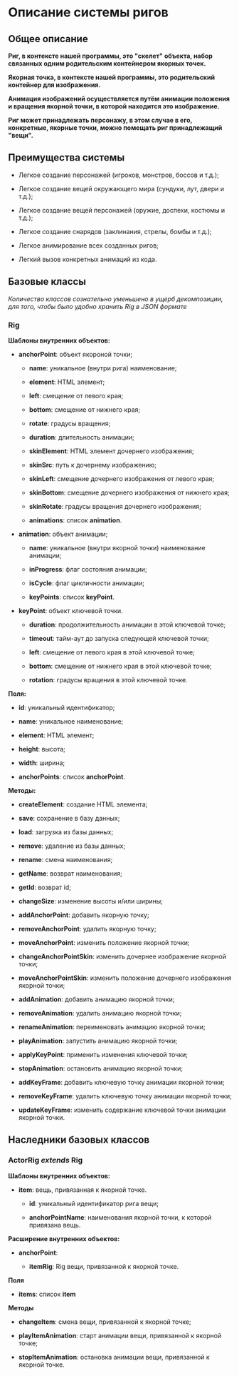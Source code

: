 # Описание системы ригов

## Общее описание

  **Риг, в контексте нашей программы, это "скелет" объекта, набор связанных одним родительским контейнером якорных точек.**
  
  **Якорная точка, в контексте нашей программы, это родительский контейнер для изображения.**
  
  **Анимация изображений осуществляется путём анимации положения и вращения якорной точки, в которой находится это изображение.**
  
  **Риг может принадлежать персонажу, в этом случае в его, конкретные, якорные точки, можно помещать риг принадлежащий "вещи".**
  
## Преимущества системы

  - Легкое создание персонажей (игроков, монстров, боссов и т.д.);

  - Легкое создание вещей окружающего мира (сундуки, лут, двери и т.д.);

  - Легкое создание вещей персонажей (оружие, доспехи, костюмы и т.д.);

  - Легкое создание снарядов (заклинания, стрелы, бомбы и т.д.);

  - Легкое анимирование всех созданных ригов;

  - Легкий вызов конкретных анимаций из кода.
  
## Базовые классы

  *Количество классов сознательно уменьшено в ущерб декомпозиции, для того, чтобы было удобно хранить Rig в JSON формате*

### Rig
  
  **Шаблоны внутренних объектов:**
  
  - **anchorPoint**: объект якороной точки;
   
      - **name**: уникальное (внутри рига) наименование;

      - **element**: HTML элемент;

      - **left**: смещение от левого края;

      - **bottom**: смещение от нижнего края;

      - **rotate**: градусы вращения;

      - **duration**: длительность анимации;

      - **skinElement**: HTML элемент дочернего изображения;

      - **skinSrc**: путь к дочернему изображению;

      - **skinLeft**: смещение дочернего изображения от левого края;

      - **skinBottom**: смещение дочернего изображения от нижнего края;

      - **skinRotate**: градусы вращения дочернего изображения;

      - **animations**: список **animation**.


  - **animation**: объект анимации;

    - **name**: уникальное (внутри якорной точки) наименование анимации;

    - **inProgress**: флаг состояния анимации;

    - **isCycle**: флаг цикличности анимации;

    - **keyPoints**: список **keyPoint**.


  - **keyPoint**: объект ключевой точки.

    - **duration**: продолжительность анимации в этой ключевой точке;

    - **timeout**: тайм-аут до запуска следующей ключевой точки;

    - **left**: смещение от левого края в этой ключевой точке;

    - **bottom**: смещение от нижнего края в этой ключевой точке;

    - **rotation**: градусы вращения в этой ключевой точке.

  
  **Поля:**

  - **id**: уникальный идентификатор;

  - **name**: уникальное наименование;

  - **element**: HTML элемент;

  - **height**: высота;

  - **width**: ширина;
  
  - **anchorPoints**: список **anchorPoint**. 
    
  **Методы:**

  - **createElement**: создание HTML элемента;

  - **save**: сохранение в базу данных;

  - **load**: загрузка из базы данных;

  - **remove**: удаление из базы данных;

  - **rename**: смена наименования;

  - **getName**: возврат наименования;

  - **getId**: возврат id;

  - **changeSize**: изменение высоты и/или ширины;

  - **addAnchorPoint**: добавить якорную точку;
 
  - **removeAnchorPoint**: удалить якорную точку;

  - **moveAnchorPoint**: изменить положение якорной точки;

  - **changeAnchorPointSkin**: изменить дочернее изображение якорной точки;
  
  - **moveAnchorPointSkin**: изменить положение дочернего изображения якорной точки;

  - **addAnimation**: добавить анимацию якорной точки;

  - **removeAnimation**: удалить анимацию якорной точки;

  - **renameAnimation**: переименовать анимацию якорной точки;

  - **playAnimation**: запустить анимацию якорной точки;

  - **applyKeyPoint**: применить изменения ключевой точки;

  - **stopAnimation**: остановить анимацию якорной точки;

  - **addKeyFrame**: добавить ключевую точку анимации якорной точки;

  - **removeKeyFrame**: удалить ключевую точку анимации якорной точки;

  - **updateKeyFrame**: изменить содержание ключевой точки анимации якорной точки.

## Наследники базовых классов

### ActorRig *extends* Rig

  **Шаблоны внутренних объектов:**
  
  - **item**: вещь, привязанная к якорной точке.

    - **id**: уникальный идентификатор рига вещи;

    - **anchorPointName**: наименования якорной точки, к которой привязана вещь.

  **Расширение внутренних объектов:**

  - **anchorPoint**:
  
    - **itemRig**: Rig вещи, привязанной к якорной точке.

  **Поля**
  
  - **items**: список **item**

  **Методы**
  
  - **changeItem**: смена вещи, привязанной к якорной точке;

  - **playItemAnimation**: старт анимации вещи, привязанной к якорной точке;

  - **stopItemAnimation**: остановка анимации вещи, привязанной к якорной точке.
